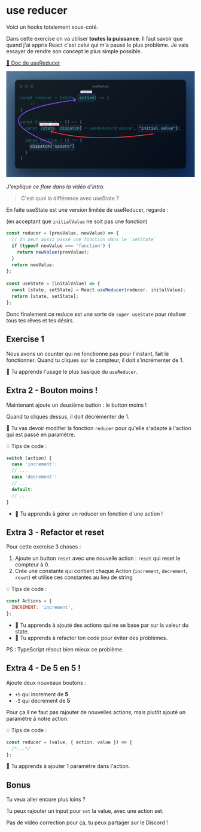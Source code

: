# use reducer

Voici un hooks totalement sous-coté.

Dans cette exercise on va utiliser **toutes la puissance**. Il faut savoir que quand
j'ai appris React c'est celui qui m'a pausé le plus problème. Je vais essayer
de rendre son concept le plus simple possible.

[📖 Doc de useReducer](https://beta.reactjs.org/apis/usereducer)

![react hooks flow](../../../public/assets/use-reduce-flow.png)

_J'explique ce flow dans la vidéo d'intro._

> C'est quoi la différence avec useState ?

En faite useState est une version limitée de useReducer, regarde :

(en acceptant que `initialValue` ne soit pas une fonction)

```js
const reducer = (prevValue, newValue) => {
  // On peut aussi passé une fonction dans le `setState`
  if (typeof newValue === 'function') {
    return newValue(prevValue);
  }
  return newValue;
};

const useState = (initalValue) => {
  const [state, setState] = React.useReducer(reducer, initalValue);
  return [state, setState];
};
```

Donc finalement ce reduce est une sorte de `super useState` pour
réaliser tous tes rêves et tes désirs.

## Exercise 1

Nous avons un counter qui ne fonctionne pas pour l'instant, fait
le fonctionner.
Quand tu cliques sur le compteur, il doit s'incrémenter de 1.

💌 Tu apprends l'usage le plus basique du `useReducer`.

## Extra 2 - Bouton moins !

Maintenant ajoute un deuxième button : le button moins !

Quand tu cliques dessus, il doit décrémenter de 1.

🦁 Tu vas devoir modifier la fonction `reducer` pour qu'elle
s'adapte à l'action qui est passé en paramètre.

💡 Tips de code :

```js
switch (action) {
  case 'increment':
  // ...
  case 'decrement':
  // ...
  default:
  // ...
}
```

- 💌 Tu apprends à gérer un reducer en fonction d'une action !

## Extra 3 - Refactor et reset

Pour cette exercise 3 choses :

1. Ajoute un button `reset` avec une nouvelle action : `reset` qui reset le compteur à 0.
2. Crée une constante qui contient chaque Action (`increment`, `decrement`, `reset`)
   et utilise ces constantes au lieu de string

💡 Tips de code :

```js
const Actions = {
  INCREMENT: 'increment',
};
```

- 💌 Tu apprends à ajouté des actions qui ne se base par sur la valeur du state.
- 💌 Tu apprends à refactor ton code pour éviter des problèmes.

PS : TypeScript résout bien mieux ce problème.

## Extra 4 - De 5 en 5 !

Ajoute deux nouveaux boutons :

- `+5` qui increment de **5**
- `-5` qui decrement de **5**

Pour ça il ne faut pas rajouter de nouvelles actions, mais plutôt ajouté
un paramètre à notre action.

💡 Tips de code :

```js
const reducer = (value, { action, value }) => {
  /*...*/
};
```

💌 Tu apprends à ajouter 1 paramètre dans l'action.

## Bonus

Tu veux aller encore plus loins ?

Tu peux rajouter un input pour `set` la value, avec une action set.

Pas de vidéo correction pour ça, tu peux partager sur le Discord !
